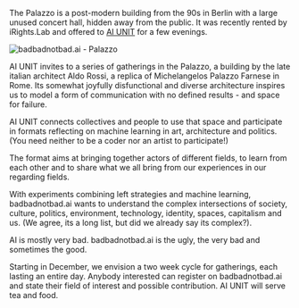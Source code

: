The Palazzo is a post-modern building from the 90s in Berlin with a large unused concert hall, hidden away from the public. It was recently rented by iRights.Lab and offered to [AI UNIT](https://aiunit.org) for a few evenings.

![badbadnotbad.ai - Palazzo](/badbadnotbad/badbadnotbad-palazzo.jpg)

AI UNIT invites to a series of gatherings in the Palazzo, a building by the late italian architect Aldo Rossi, a replica of Michelangelos Palazzo Farnese in Rome. Its somewhat joyfully disfunctional and diverse architecture inspires us to model a form of communication with no defined results - and space for failure.

AI UNIT connects collectives and people to use that space and participate in formats reflecting on machine learning in art, architecture and politics. (You need neither to be a coder nor an artist to participate!)

The format aims at bringing together actors of different fields, to learn from each other and to share what we all bring from our experiences in our regarding fields.

With experiments combining left strategies and machine learning, badbadnotbad.ai wants to understand the complex intersections of society, culture, politics, environment, technology, identity, spaces, capitalism and us. (We agree, its a long list, but did we already say its complex?).

AI is mostly very bad. badbadnotbad.ai is the ugly, the very bad and sometimes the good.

Starting in December, we envision a two week cycle for gatherings, each lasting an entire day. Anybody interested can register on badbadnotbad.ai and state their field of interest and possible contribution. AI UNIT will serve tea and food.
